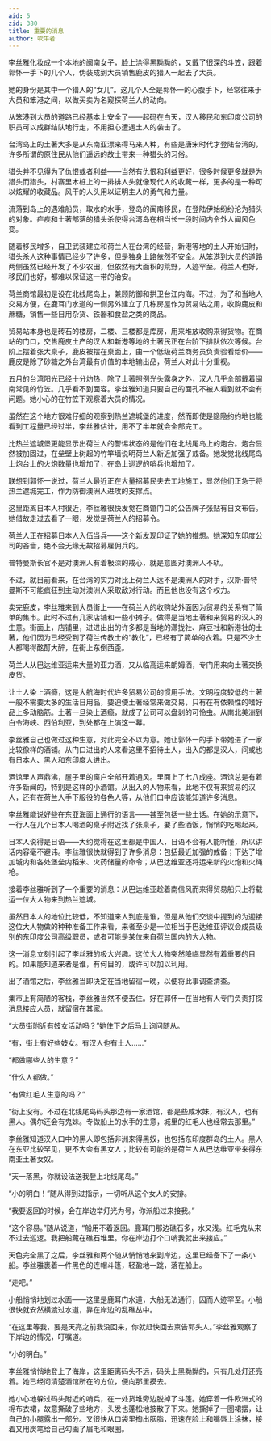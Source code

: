 ```yaml
---
aid: 5
zid: 380
title: 重要的消息
author: 吹牛者
---
```


李丝雅化妆成一个本地的闽南女子，脸上涂得黑黝黝的，又戴了很深的斗笠，跟着郭怀一手下的几个人，伪装成到大员销售鹿皮的猎人一起去了大员。

她的身份是其中一个猎人的“女儿”。这几个人全是郭怀一的心腹手下，经常往来于大员和笨港之间，以做买卖为名窥探荷兰人的动向。

从笨港到大员的道路已经基本上安全了——起码在白天，汉人移民和东印度公司的职员可以成群结队地行走，不用担心遭遇土人的袭击了。

台湾岛上的土著大多是从东南亚漂来得马来人种，有些是唐宋时代才登陆台湾的，许多所谓的原住民从他们遥远的故土带来一种猎头的习俗。

猎头并不见得为了仇恨或者利益——当然有仇恨和利益更好，很多时候更多就是为猎头而猎头，村寨里木桩上的一排排人头就像现代人的收藏一样，更多的是一种可以炫耀的收藏品。风干的人头用以证明主人的勇气和力量。

流落到岛上的遇难船员，取水的水手，登岛的闽南移民，在登陆伊始纷纷沦为猎头的对象。疟疾和土著部落的猎头杀使得台湾岛在相当长一段时间内令外人闻风色变。

随着移民增多，自卫武装建立和荷兰人在台湾的经营，新港等地的土人开始归附，猎头杀人这种事情已经少了许多，但是独身上路依然不安全。从笨港到大员的道路两侧虽然已经开发了不少农田，但依然有大面积的荒野，人迹罕至。荷兰人也好，移民们也好，都难以保证这一带的治安。

荷兰商馆最初是设在北线尾岛上，兼顾防御和拱卫台江内海。不过，为了和当地人交易方便，在鹿耳门水道的一侧另外建立了几栋房屋作为贸易站之用，收购鹿皮和蔗糖，销售一些日用杂货、铁器和食盐之类的商品。

贸易站本身也是砖石的楼房，二楼、三楼都是库房，用来堆放收购来得货物。在商站的门口，交售鹿皮土产的汉人和新港等地的土著民正在台阶下排队依次等候。台阶上摆着张大桌子，鹿皮被摆在桌面上，由一个低级荷兰商务员负责验看给价——鹿皮是除了砂糖之外台湾最有价值的本地输出品，荷兰人对此十分重视。

五月的台湾阳光已经十分灼热，除了土著照例光头露身之外，汉人几乎全部戴着闽南常见的竹笠。几乎看不到面容。李丝雅知道只要自己的面孔不被人看到就不会有问题。她小心的在竹笠下观察着大员的情况。

虽然在这个地方很难仔细的观察到热兰遮城堡的进度，然而即使是隐隐约约地也能看到工程量已经过半，李丝雅估计，用不了半年就会全部完工。

比热兰遮城堡更能显示出荷兰人的警惕状态的是他们在北线尾岛上的炮台。炮台显然被加固过，在垒壁上树起的竹竿墙说明荷兰人新近加强了戒备。她发觉北线尾岛上炮台上的火炮数量也增加了，在岛上巡逻的哨兵也增加了。

联想到郭怀一说过，荷兰人最近正在大量招募民夫去工地施工，显然他们正急于将热兰遮城完工，作为防御澳洲人进攻的支撑点。

这里距离日本人村很近，李丝雅很快发觉在商馆门口的公告牌子张贴有日文布告。她借故走过去看了一眼，发觉是荷兰人的招募令。

荷兰人正在招募日本人入伍当兵——这个新发现印证了她的推想。她深知东印度公司的吝啬，绝不会无缘无故招募雇佣兵的。

普特曼斯长官不是对澳洲人有着极深的戒心，就是意图对澳洲人不轨。

不过，就目前看来，在台湾的实力对比上荷兰人远不是澳洲人的对手，汉斯·普特曼斯不可能疯狂到主动对澳洲人采取敌对行动。而且他也没有这个权力。

卖完鹿皮，李丝雅来到大员街上——在荷兰人的收购站外面因为贸易的关系有了简单的集市。此时不过有几家店铺和一些小摊子。做得是当地土著和来贸易的汉人的生意。街面上，店铺里，进进出出的许多都是当地的潇拢社、麻豆社和新港社的土著，他们因为已经受到了荷兰传教士的“教化”，已经有了简单的衣着。只是不少土人都喝得酩酊大醉，在街上东倒西歪。

荷兰人从巴达维亚运来大量的亚力酒，又从临高运来朗姆酒，专门用来向土著交换皮货。

让土人染上酒瘾，这是大航海时代许多贸易公司的惯用手法。文明程度较低的土著一般不需要太多的生活日用品，要迫使土著经常来做交易，只有在有依赖性的嗜好品上多动脑筋。土著一旦染上酒瘾，就成了公司可以盘剥的可怜虫。从南北美洲到白令海峡、西伯利亚，到处都在上演这一幕。

李丝雅自己也做过这种生意，对此完全不以为意。她让郭怀一的手下带她进了一家比较像样的酒铺。从门口进出的人来看这里不招待土人，出入的都是汉人，间或也有日本人、黑人和东印度人进出。

酒馆里人声鼎沸，屋子里的窗户全部开着通风。里面上了七八成座。酒馆总是有着许多新闻的，特别是这样的小酒馆。从出入的人物来看，此地不仅有来贸易的汉人，还有在荷兰人手下服役的各色人等，从他们口中应该能知道许多消息。

李丝雅能说好些在东亚海面上通行的语言——甚至包括一些土话。在她的示意下，一行人在几个日本人喝酒的桌子附近找了张桌子，要了些酒饭，悄悄的吃喝起来。

日本人说得是日语——大约觉得在这里都是中国人，日语不会有人能听懂，所以讲话内容毫不避讳。李丝雅很快就得到了许多消息：包括最近加强的戒备；下达了增加城内和各处堡垒内稻米、火药储量的命令；从巴达维亚还将运来新的火炮和火绳枪。

接着李丝雅听到了一个重要的消息：从巴达维亚趁着南信风而来得贸易船只上将载运一位大人物来到热兰遮城。

虽然日本人的地位比较低，不知道来人到底是谁，但是从他们交谈中提到的为迎接这位大人物做的种种准备工作来看，来者至少是一位相当于巴达维亚评议会成员级别的东印度公司高级职员，或者可能是某位来自荷兰国内的大人物。

这一消息立刻引起了李丝雅的极大兴趣。这位大人物突然降临显然有着重要的目的。如果能知道来者是谁，有何目的，或许可以加以利用。

出了酒馆之后，李丝雅当即决定在当地留宿一晚，以便将此事调查清查。

集市上有简陋的客栈，李丝雅当然不便去住。好在郭怀一在当地有人专门负责打探消息接应人员，就留宿在其家。

“大员街附近有妓女活动吗？”她住下之后马上询问随从。

“有，街上有好些妓女。有汉人也有土人……”

“都做哪些人的生意？”

“什么人都做。”

“有做红毛人生意的吗？”

“街上没有。不过在北线尾岛码头那边有一家酒馆，都是些咸水妹，有汉人，也有黑人。偶尔还会有鬼妹。专做船上的水手的生意，城里的红毛人也经常去那里。”

李丝雅知道汉人口中的黑人即包括非洲来得黑奴，也包括东印度群岛的土人。黑人在东亚比较罕见，更不大会有黑女人；比较有可能的是荷兰人从巴达维亚带来得东南亚土著女奴。

“天一落黑，你就设法送我登上北线尾岛。”

“小的明白！”随从得到过指示，一切听从这个女人的安排。

“我要返回的时候，会在岸边举灯光为号，你派船过来接我。”

“这个容易。”随从说道，“船用不着返回。鹿耳门那边礁石多，水又浅。红毛鬼从来不过去巡逻。我把船藏在礁石堆里。你在岸边打个口哨我就出来接应。”

天色完全黑了之后，李丝雅和两个随从悄悄地来到岸边，这里已经备下了一条小船。李丝雅裹着一件黑色的连帽斗篷，轻盈地一跳，落在船上。

“走吧。”

小船悄悄地划过水面——这里是鹿耳门水道，大船无法通行，因而人迹罕至。小船很快就安然横渡过水道，靠在岸边的乱礁丛中。

“在这里等我，要是天亮之前我没回来，你就赶快回去禀告郭头人。”李丝雅观察了下岸边的情况，叮嘱道。

“小的明白。”

李丝雅悄悄地登上了海岸，这里距离码头不远，码头上黑黝黝的，只有几处灯还亮着。她已经问清楚酒馆所在的方位，便向那里摸去。

她小心地躲过码头附近的哨兵，在一处货堆旁边脱掉了斗篷。她穿着一件欧洲式的棉布衣裙，故意撕破了些地方，头发也蓬松地披散了下来。她撕掉了一圈裙摆，让自己的小腿露出一部分。又很快从口袋里掏出胭脂，迅速在脸上和嘴唇上涂抹，接着又用炭笔给自己勾画了眉毛和眼圈。
